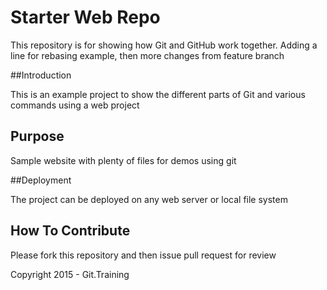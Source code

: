# Starter Web Repo

This repository is for showing how Git and GitHub work together.
Adding a line for rebasing example, then more changes from feature branch

##Introduction

This is an example project to show the different parts of Git and various commands using a web project

## Purpose

Sample website with plenty of files for demos using git

##Deployment

The project can be deployed on any web server or local file system

## How To Contribute

Please fork this repository and then issue pull request for review

Copyright 2015 - Git.Training